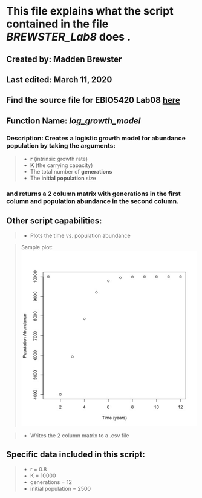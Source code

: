 # This file explains what the script contained in the file _BREWSTER_Lab8_ does .

## Created by: Madden Brewster  
## Last edited: March 11, 2020  
## Find the source file for EBIO5420 Lab08 [here](https://github.com/flaxmans/CompBio_on_git/tree/master/Labs/Lab08)  

## Function Name: _log_growth_model_
### Description: Creates a logistic growth model for abundance population by taking the arguments:   
> * **r** (intrinsic growth rate)
> * **K** (the carrying capacity)
> * The total number of **generations**
> * The **initial population** size
### and returns a 2 column matrix with generations in the first column and population abundance in the second column.  


## Other script capabilities:  
> * Plots the time vs. population abundance 

> Sample plot: ![Logistic Growth Model Sample Plot](log_growth_plot.jpg)


> * Writes the 2 column matrix to a .csv file  

## Specific data included in this script:  
> * r = 0.8
> * K = 10000
> * generations = 12 
> * initial population = 2500  







